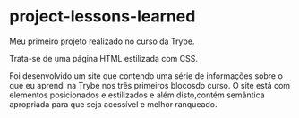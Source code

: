 # project-lessons-learned

Meu primeiro projeto realizado no curso da Trybe.

Trata-se de uma página HTML estilizada com CSS.

Foi desenvolvido um site que contendo uma série de informações sobre o que eu aprendi na Trybe nos três primeiros blocosdo curso.
O site está com elementos posicionados e estilizados e além disto,contém semântica apropriada para que seja acessível e melhor ranqueado.
